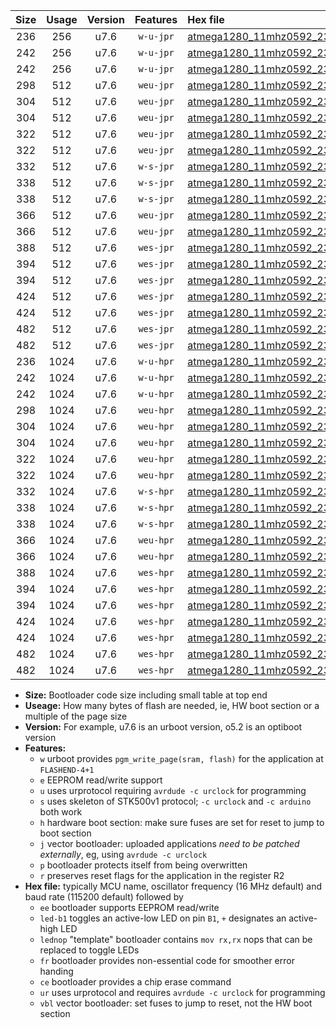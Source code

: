 |Size|Usage|Version|Features|Hex file|
|:-:|:-:|:-:|:-:|:--|
|236|256|u7.6|`w-u-jpr`|[atmega1280_11mhz0592_230400bps_ur_vbl.hex](https://raw.githubusercontent.com/stefanrueger/urboot/main/atmega1280_11mhz0592_230400bps_ur_vbl.hex)|
|242|256|u7.6|`w-u-jpr`|[atmega1280_11mhz0592_230400bps_led+b7_ur_vbl.hex](https://raw.githubusercontent.com/stefanrueger/urboot/main/atmega1280_11mhz0592_230400bps_led+b7_ur_vbl.hex)|
|242|256|u7.6|`w-u-jpr`|[atmega1280_11mhz0592_230400bps_lednop_ur_vbl.hex](https://raw.githubusercontent.com/stefanrueger/urboot/main/atmega1280_11mhz0592_230400bps_lednop_ur_vbl.hex)|
|298|512|u7.6|`weu-jpr`|[atmega1280_11mhz0592_230400bps_ee_ur_vbl.hex](https://raw.githubusercontent.com/stefanrueger/urboot/main/atmega1280_11mhz0592_230400bps_ee_ur_vbl.hex)|
|304|512|u7.6|`weu-jpr`|[atmega1280_11mhz0592_230400bps_ee_led+b7_ur_vbl.hex](https://raw.githubusercontent.com/stefanrueger/urboot/main/atmega1280_11mhz0592_230400bps_ee_led+b7_ur_vbl.hex)|
|304|512|u7.6|`weu-jpr`|[atmega1280_11mhz0592_230400bps_ee_lednop_ur_vbl.hex](https://raw.githubusercontent.com/stefanrueger/urboot/main/atmega1280_11mhz0592_230400bps_ee_lednop_ur_vbl.hex)|
|322|512|u7.6|`weu-jpr`|[atmega1280_11mhz0592_230400bps_ee_led+b7_fr_ur_vbl.hex](https://raw.githubusercontent.com/stefanrueger/urboot/main/atmega1280_11mhz0592_230400bps_ee_led+b7_fr_ur_vbl.hex)|
|322|512|u7.6|`weu-jpr`|[atmega1280_11mhz0592_230400bps_ee_lednop_fr_ur_vbl.hex](https://raw.githubusercontent.com/stefanrueger/urboot/main/atmega1280_11mhz0592_230400bps_ee_lednop_fr_ur_vbl.hex)|
|332|512|u7.6|`w-s-jpr`|[atmega1280_11mhz0592_230400bps_vbl.hex](https://raw.githubusercontent.com/stefanrueger/urboot/main/atmega1280_11mhz0592_230400bps_vbl.hex)|
|338|512|u7.6|`w-s-jpr`|[atmega1280_11mhz0592_230400bps_led+b7_vbl.hex](https://raw.githubusercontent.com/stefanrueger/urboot/main/atmega1280_11mhz0592_230400bps_led+b7_vbl.hex)|
|338|512|u7.6|`w-s-jpr`|[atmega1280_11mhz0592_230400bps_lednop_vbl.hex](https://raw.githubusercontent.com/stefanrueger/urboot/main/atmega1280_11mhz0592_230400bps_lednop_vbl.hex)|
|366|512|u7.6|`weu-jpr`|[atmega1280_11mhz0592_230400bps_ee_led+b7_fr_ce_ur_vbl.hex](https://raw.githubusercontent.com/stefanrueger/urboot/main/atmega1280_11mhz0592_230400bps_ee_led+b7_fr_ce_ur_vbl.hex)|
|366|512|u7.6|`weu-jpr`|[atmega1280_11mhz0592_230400bps_ee_lednop_fr_ce_ur_vbl.hex](https://raw.githubusercontent.com/stefanrueger/urboot/main/atmega1280_11mhz0592_230400bps_ee_lednop_fr_ce_ur_vbl.hex)|
|388|512|u7.6|`wes-jpr`|[atmega1280_11mhz0592_230400bps_ee_vbl.hex](https://raw.githubusercontent.com/stefanrueger/urboot/main/atmega1280_11mhz0592_230400bps_ee_vbl.hex)|
|394|512|u7.6|`wes-jpr`|[atmega1280_11mhz0592_230400bps_ee_led+b7_vbl.hex](https://raw.githubusercontent.com/stefanrueger/urboot/main/atmega1280_11mhz0592_230400bps_ee_led+b7_vbl.hex)|
|394|512|u7.6|`wes-jpr`|[atmega1280_11mhz0592_230400bps_ee_lednop_vbl.hex](https://raw.githubusercontent.com/stefanrueger/urboot/main/atmega1280_11mhz0592_230400bps_ee_lednop_vbl.hex)|
|424|512|u7.6|`wes-jpr`|[atmega1280_11mhz0592_230400bps_ee_led+b7_fr_vbl.hex](https://raw.githubusercontent.com/stefanrueger/urboot/main/atmega1280_11mhz0592_230400bps_ee_led+b7_fr_vbl.hex)|
|424|512|u7.6|`wes-jpr`|[atmega1280_11mhz0592_230400bps_ee_lednop_fr_vbl.hex](https://raw.githubusercontent.com/stefanrueger/urboot/main/atmega1280_11mhz0592_230400bps_ee_lednop_fr_vbl.hex)|
|482|512|u7.6|`wes-jpr`|[atmega1280_11mhz0592_230400bps_ee_led+b7_fr_ce_vbl.hex](https://raw.githubusercontent.com/stefanrueger/urboot/main/atmega1280_11mhz0592_230400bps_ee_led+b7_fr_ce_vbl.hex)|
|482|512|u7.6|`wes-jpr`|[atmega1280_11mhz0592_230400bps_ee_lednop_fr_ce_vbl.hex](https://raw.githubusercontent.com/stefanrueger/urboot/main/atmega1280_11mhz0592_230400bps_ee_lednop_fr_ce_vbl.hex)|
|236|1024|u7.6|`w-u-hpr`|[atmega1280_11mhz0592_230400bps_ur.hex](https://raw.githubusercontent.com/stefanrueger/urboot/main/atmega1280_11mhz0592_230400bps_ur.hex)|
|242|1024|u7.6|`w-u-hpr`|[atmega1280_11mhz0592_230400bps_led+b7_ur.hex](https://raw.githubusercontent.com/stefanrueger/urboot/main/atmega1280_11mhz0592_230400bps_led+b7_ur.hex)|
|242|1024|u7.6|`w-u-hpr`|[atmega1280_11mhz0592_230400bps_lednop_ur.hex](https://raw.githubusercontent.com/stefanrueger/urboot/main/atmega1280_11mhz0592_230400bps_lednop_ur.hex)|
|298|1024|u7.6|`weu-hpr`|[atmega1280_11mhz0592_230400bps_ee_ur.hex](https://raw.githubusercontent.com/stefanrueger/urboot/main/atmega1280_11mhz0592_230400bps_ee_ur.hex)|
|304|1024|u7.6|`weu-hpr`|[atmega1280_11mhz0592_230400bps_ee_led+b7_ur.hex](https://raw.githubusercontent.com/stefanrueger/urboot/main/atmega1280_11mhz0592_230400bps_ee_led+b7_ur.hex)|
|304|1024|u7.6|`weu-hpr`|[atmega1280_11mhz0592_230400bps_ee_lednop_ur.hex](https://raw.githubusercontent.com/stefanrueger/urboot/main/atmega1280_11mhz0592_230400bps_ee_lednop_ur.hex)|
|322|1024|u7.6|`weu-hpr`|[atmega1280_11mhz0592_230400bps_ee_led+b7_fr_ur.hex](https://raw.githubusercontent.com/stefanrueger/urboot/main/atmega1280_11mhz0592_230400bps_ee_led+b7_fr_ur.hex)|
|322|1024|u7.6|`weu-hpr`|[atmega1280_11mhz0592_230400bps_ee_lednop_fr_ur.hex](https://raw.githubusercontent.com/stefanrueger/urboot/main/atmega1280_11mhz0592_230400bps_ee_lednop_fr_ur.hex)|
|332|1024|u7.6|`w-s-hpr`|[atmega1280_11mhz0592_230400bps.hex](https://raw.githubusercontent.com/stefanrueger/urboot/main/atmega1280_11mhz0592_230400bps.hex)|
|338|1024|u7.6|`w-s-hpr`|[atmega1280_11mhz0592_230400bps_led+b7.hex](https://raw.githubusercontent.com/stefanrueger/urboot/main/atmega1280_11mhz0592_230400bps_led+b7.hex)|
|338|1024|u7.6|`w-s-hpr`|[atmega1280_11mhz0592_230400bps_lednop.hex](https://raw.githubusercontent.com/stefanrueger/urboot/main/atmega1280_11mhz0592_230400bps_lednop.hex)|
|366|1024|u7.6|`weu-hpr`|[atmega1280_11mhz0592_230400bps_ee_led+b7_fr_ce_ur.hex](https://raw.githubusercontent.com/stefanrueger/urboot/main/atmega1280_11mhz0592_230400bps_ee_led+b7_fr_ce_ur.hex)|
|366|1024|u7.6|`weu-hpr`|[atmega1280_11mhz0592_230400bps_ee_lednop_fr_ce_ur.hex](https://raw.githubusercontent.com/stefanrueger/urboot/main/atmega1280_11mhz0592_230400bps_ee_lednop_fr_ce_ur.hex)|
|388|1024|u7.6|`wes-hpr`|[atmega1280_11mhz0592_230400bps_ee.hex](https://raw.githubusercontent.com/stefanrueger/urboot/main/atmega1280_11mhz0592_230400bps_ee.hex)|
|394|1024|u7.6|`wes-hpr`|[atmega1280_11mhz0592_230400bps_ee_led+b7.hex](https://raw.githubusercontent.com/stefanrueger/urboot/main/atmega1280_11mhz0592_230400bps_ee_led+b7.hex)|
|394|1024|u7.6|`wes-hpr`|[atmega1280_11mhz0592_230400bps_ee_lednop.hex](https://raw.githubusercontent.com/stefanrueger/urboot/main/atmega1280_11mhz0592_230400bps_ee_lednop.hex)|
|424|1024|u7.6|`wes-hpr`|[atmega1280_11mhz0592_230400bps_ee_led+b7_fr.hex](https://raw.githubusercontent.com/stefanrueger/urboot/main/atmega1280_11mhz0592_230400bps_ee_led+b7_fr.hex)|
|424|1024|u7.6|`wes-hpr`|[atmega1280_11mhz0592_230400bps_ee_lednop_fr.hex](https://raw.githubusercontent.com/stefanrueger/urboot/main/atmega1280_11mhz0592_230400bps_ee_lednop_fr.hex)|
|482|1024|u7.6|`wes-hpr`|[atmega1280_11mhz0592_230400bps_ee_led+b7_fr_ce.hex](https://raw.githubusercontent.com/stefanrueger/urboot/main/atmega1280_11mhz0592_230400bps_ee_led+b7_fr_ce.hex)|
|482|1024|u7.6|`wes-hpr`|[atmega1280_11mhz0592_230400bps_ee_lednop_fr_ce.hex](https://raw.githubusercontent.com/stefanrueger/urboot/main/atmega1280_11mhz0592_230400bps_ee_lednop_fr_ce.hex)|

- **Size:** Bootloader code size including small table at top end
- **Useage:** How many bytes of flash are needed, ie, HW boot section or a multiple of the page size
- **Version:** For example, u7.6 is an urboot version, o5.2 is an optiboot version
- **Features:**
  + `w` urboot provides `pgm_write_page(sram, flash)` for the application at `FLASHEND-4+1`
  + `e` EEPROM read/write support
  + `u` uses urprotocol requiring `avrdude -c urclock` for programming
  + `s` uses skeleton of STK500v1 protocol; `-c urclock` and `-c arduino` both work
  + `h` hardware boot section: make sure fuses are set for reset to jump to boot section
  + `j` vector bootloader: uploaded applications *need to be patched externally*, eg, using `avrdude -c urclock`
  + `p` bootloader protects itself from being overwritten
  + `r` preserves reset flags for the application in the register R2
- **Hex file:** typically MCU name, oscillator frequency (16 MHz default) and baud rate (115200 default) followed by
  + `ee` bootloader supports EEPROM read/write
  + `led-b1` toggles an active-low LED on pin `B1`, `+` designates an active-high LED
  + `lednop` "template" bootloader contains `mov rx,rx` nops that can be replaced to toggle LEDs
  + `fr` bootloader provides non-essential code for smoother error handing
  + `ce` bootloader provides a chip erase command
  + `ur` uses urprotocol and requires `avrdude -c urclock` for programming
  + `vbl` vector bootloader: set fuses to jump to reset, not the HW boot section
